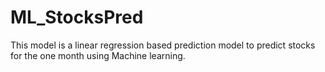 # ML_StocksPred
 
This model is a linear regression based prediction model to predict stocks for the one month using Machine learning.
